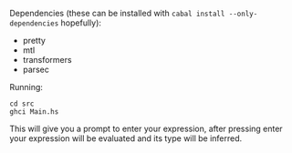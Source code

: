 Dependencies (these can be installed with `cabal install --only-dependencies` hopefully):

- pretty
- mtl
- transformers
- parsec

Running:

```
cd src
ghci Main.hs
```

This will give you a prompt to enter your expression, after pressing enter
your expression will be evaluated and its type will be inferred.
